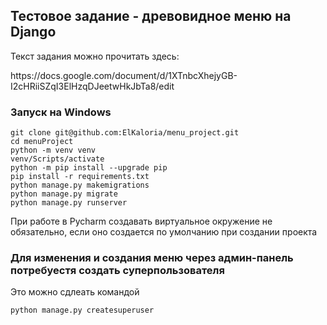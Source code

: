 <h2> Тестовое задание - древовидное меню на Django </h2>
<p>Текст задания можно прочитать здесь:</p>
<p>https://docs.google.com/document/d/1XTnbcXhejyGB-I2cHRiiSZqI3ElHzqDJeetwHkJbTa8/edit</p>
<h3>Запуск на Windows</h3>
<code>git clone git@github.com:ElKaloria/menu_project.git
cd menuProject
python -m venv venv
venv/Scripts/activate
python -m pip install --upgrade pip
pip install -r requirements.txt
python manage.py makemigrations
python manage.py migrate
python manage.py runserver
</code>
<p> При работе в Pycharm создавать виртуальное окружение не обязательно, если оно создается по умолчанию при создании проекта</p>
<h3>Для изменения и создания меню через админ-панель потребуестя создать суперпользователя</h3>
<p>Это можно сдлеать командой</p>
<code>python manage.py createsuperuser</code>
